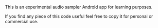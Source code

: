 This is an experimental audio sampler Android app for learning purposes.

If you find any piece of this code useful feel free to copy it for personal or commercial use.
